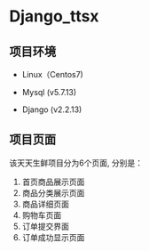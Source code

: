 # Django_ttsx

## 项目环境

- Linux（Centos7) 

- Mysql (v5.7.13) 

- Django (v2.2.13)

## 项目页面

该天天生鲜项目分为6个页面, 分别是：

1. 首页商品展示页面
2. 商品分类展示页面
3. 商品详细页面
4. 购物车页面
5. 订单提交界面
6. 订单成功显示页面
